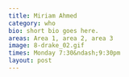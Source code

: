 ```yaml
---
title: Miriam Ahmed
category: who
bio: short bio goes here.
areas: Area 1, area 2, area 3
image: 8-drake_02.gif
times: Monday 7:30&ndash;9:30pm
layout: post
---
```

